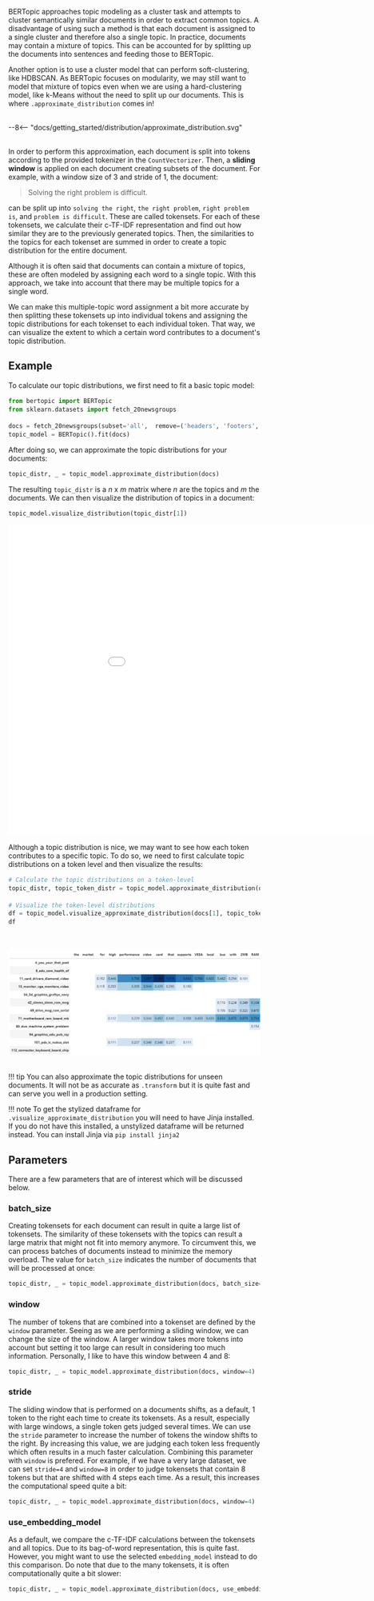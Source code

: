 BERTopic approaches topic modeling as a cluster task and attempts to cluster semantically similar documents in order to extract common topics. A disadvantage of using such a method is that each document is assigned to a single cluster and therefore also a single topic. In practice, documents may contain a mixture of topics. This can be accounted for by splitting up the documents into sentences and feeding those to BERTopic. 
  
Another option is to use a cluster model that can perform soft-clustering, like HDBSCAN. As BERTopic focuses on modularity, we may still want to model that mixture of topics even when we are using a hard-clustering model, like k-Means without the need to split up our documents. This is where `.approximate_distribution` comes in!

<br>
<div class="svg_image">
--8<-- "docs/getting_started/distribution/approximate_distribution.svg"
</div>
<br>

In order to perform this approximation, each document is split into tokens according to the provided tokenizer in the `CountVectorizer`. Then, a **sliding window** is applied on each document creating subsets of the document. For example, with a window size of 3 and stride of 1, the document: 
    
> Solving the right problem is difficult.
    
can be split up into `solving the right`, `the right problem`, `right problem is`, and `problem is difficult`. These are called tokensets. 
For each of these tokensets, we calculate their c-TF-IDF representation and find out how similar they are to the previously generated topics. 
Then, the similarities to the topics for each tokenset are summed in order to create a topic distribution for the entire document. 
  
Although it is often said that documents can contain a mixture of topics, these are often modeled by assigning each word to a single topic. 
With this approach, we take into account that there may be multiple topics for a single word. 
  
We can make this multiple-topic word assignment a bit more accurate by then splitting these tokensets up into individual tokens and assigning
the topic distributions for each tokenset to each individual token. That way, we can visualize the extent to which a certain word contributes 
to a document's topic distribution.

## **Example**

To calculate our topic distributions, we first need to fit a basic topic model:

```python
from bertopic import BERTopic
from sklearn.datasets import fetch_20newsgroups

docs = fetch_20newsgroups(subset='all',  remove=('headers', 'footers', 'quotes'))['data']
topic_model = BERTopic().fit(docs)
```

After doing so, we can approximate the topic distributions for your documents:

```python
topic_distr, _ = topic_model.approximate_distribution(docs)
```

The resulting `topic_distr` is a *n* x *m* matrix where *n* are the topics and *m* the documents. We can then visualize the distribution 
of topics in a document:

```python
topic_model.visualize_distribution(topic_distr[1])
```

<iframe src="distribution_viz.html" style="width:1000px; height: 620px; border: 0px;""></iframe>

Although a topic distribution is nice, we may want to see how each token contributes to a specific topic. To do so, we need to first 
calculate topic distributions on a token level and then visualize the results:

```python
# Calculate the topic distributions on a token-level
topic_distr, topic_token_distr = topic_model.approximate_distribution(docs, calculate_tokens=True)

# Visualize the token-level distributions
df = topic_model.visualize_approximate_distribution(docs[1], topic_token_distr[1])
df
```

<br><br>
<img src="distribution.png">
<br><br>

!!! tip
    You can also approximate the topic distributions for unseen documents. It will not be as accurate as `.transform` but it is quite fast and can serve you well in a production setting. 

!!! note
     To get the stylized dataframe for `.visualize_approximate_distribution` you will need to have Jinja installed. If you do not have this installed, a unstylized dataframe will be returned instead. You can install Jinja via `pip install jinja2`

## **Parameters**
There are a few parameters that are of interest which will be discussed below.


### **batch_size**
Creating tokensets for each document can result in quite a large list of tokensets. The similarity of these tokensets with the topics can result a large matrix that might not fit into memory anymore. To circumvent this, we can process batches of documents instead to minimize the memory overload. The value for `batch_size` indicates the number of documents that will be processed at once:

```python
topic_distr, _ = topic_model.approximate_distribution(docs, batch_size=500)
```

### **window**
The number of tokens that are combined into a tokenset are defined by the `window` parameter. Seeing as we are performing a sliding window, we can change the size of the window. A larger window takes more tokens into account but setting it too large can result in considering too much information. Personally, I like to have this window between 4 and 8:

```python
topic_distr, _ = topic_model.approximate_distribution(docs, window=4)
```

### **stride**
The sliding window that is performed on a documents shifts, as a default, 1 token to the right each time to create its tokensets. As a result, especially with large windows, a single token gets judged several times. We can use the `stride` parameter to increase the number of tokens the window shifts to the right. By increasing
this value, we are judging each token less frequently which often results in a much faster calculation. Combining this parameter with `window` is prefered. For example, if we have a very large dataset, we can set `stride=4` and `window=8` in order to judge tokensets that contain 8 tokens but that are shifted with 4 steps 
each time. As a result, this increases the computational speed quite a bit:

```python
topic_distr, _ = topic_model.approximate_distribution(docs, window=4)
```

### **use_embedding_model**
As a default, we compare the c-TF-IDF calculations between the tokensets and all topics. Due to its bag-of-word representation, this is quite fast. However, you might want to use the selected `embedding_model` instead to do this comparison. Do note that due to the many tokensets, it is often computationally quite a bit slower:

```python
topic_distr, _ = topic_model.approximate_distribution(docs, use_embedding_model=True)
```

